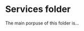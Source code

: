 <!--
Copyright 2022 Gravwell, Inc. All rights reserved.
Contact: <legal@gravwell.io>

This software may be modified and distributed under the terms of the
MIT license. See the LICENSE file for details.
-->

# Services folder

The main porpuse of this folder is...

